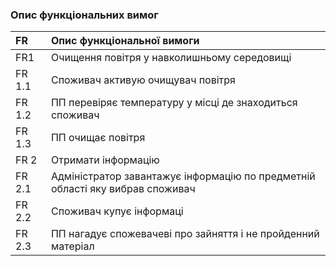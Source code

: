 ### Опис функціональних вимог


| FR | Опис функціональної вимоги |
|:-    |:-                        |
|FR1| Очищення повітря у навколишньому середовищі |
|FR 1.1| Споживач активую очищувач повітря | 
|FR 1.2| ПП перевіряє температуру у місці де знаходиться споживач|
|FR 1.3| ПП очищає повітря| 
|FR 2|Отримати інформацію  | 
|FR 2.1|Адміністратор завантажує інформацію по предметній області яку вибрав споживач|
|FR 2.2|Споживач купує інформаці |
|FR 2.3|ПП нагадує спожевачеві про зайняття і не пройденний матеріал |
